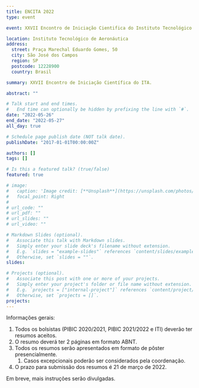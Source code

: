```yaml
---
title: ENCITA 2022
type: event

event: XXVII Encontro de Iniciação Cientifica do Instituto Tecnológico de Aeronáutica

location: Instituto Tecnológico de Aeronáutica
address:
  street: Praça Marechal Eduardo Gomes, 50
  city: São José dos Campos
  region: SP
  postcode: 12228900
  country: Brasil

summary: XXVII Encontro de Iniciação Científica do ITA.

abstract: ""

# Talk start and end times.
#   End time can optionally be hidden by prefixing the line with `#`.
date: "2022-05-26"
end_date: "2022-05-27"
all_day: true

# Schedule page publish date (NOT talk date).
publishDate: "2017-01-01T00:00:00Z"

authors: []
tags: []

# Is this a featured talk? (true/false)
featured: true

# image:
#   caption: 'Image credit: [**Unsplash**](https://unsplash.com/photos/bzdhc5b3Bxs)'
#   focal_point: Right
#
# url_code: ""
# url_pdf: ""
# url_slides: ""
# url_video: ""

# Markdown Slides (optional).
#   Associate this talk with Markdown slides.
#   Simply enter your slide deck's filename without extension.
#   E.g. `slides = "example-slides"` references `content/slides/example-slides.md`.
#   Otherwise, set `slides = ""`.
slides:

# Projects (optional).
#   Associate this post with one or more of your projects.
#   Simply enter your project's folder or file name without extension.
#   E.g. `projects = ["internal-project"]` references `content/project/deep-learning/index.md`.
#   Otherwise, set `projects = []`.
projects:
---
```



Informações gerais:

1. Todos os bolsistas (PIBIC 2020/2021, PIBIC 2021/2022 e ITI) deverão ter resumos aceitos.
1. O resumo deverá ter 2 páginas em formato ABNT.
1. Todos os resumos serão apresentados em formato de pôster presencialmente.
    1. Casos excepcionais poderão ser considerados pela coordenação.
1. O prazo para submissão dos resumos é 21 de março de 2022.

Em breve, mais instruções serão divulgadas.
